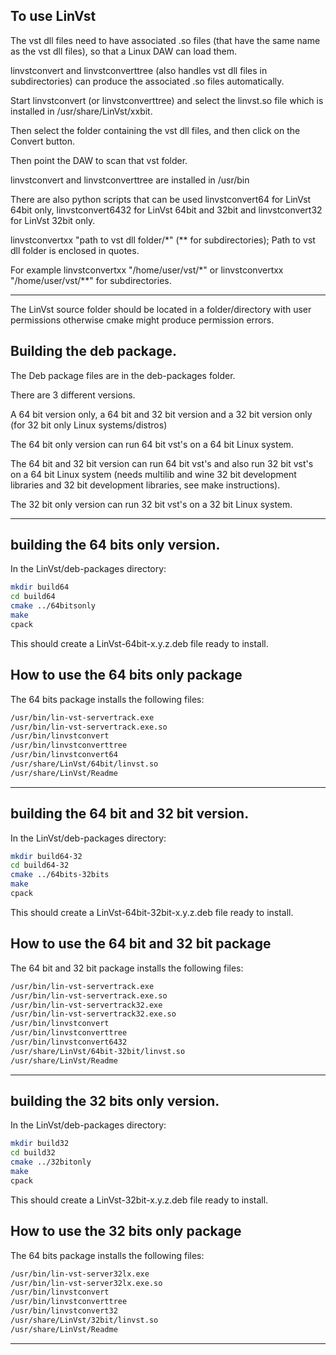 ## To use LinVst

The vst dll files need to have associated .so files (that have the same name as the vst dll files), so that a Linux DAW can load them.

linvstconvert and linvstconverttree (also handles vst dll files in subdirectories) can produce the associated .so files automatically.

Start linvstconvert (or linvstconverttree) and select the linvst.so file which is installed in /usr/share/LinVst/xxbit.

Then select the folder containing the vst dll files, and then click on the Convert button.

Then point the DAW to scan that vst folder.

linvstconvert and linvstconverttree are installed in /usr/bin

There are also python scripts that can be used linvstconvert64 for LinVst 64bit only, linvstconvert6432 for LinVst 64bit and 32bit and linvstconvert32 for LinVst 32bit only.

linvstconvertxx "path to vst dll folder/*" (** for subdirectories); Path to vst dll folder is enclosed in quotes.

For example linvstconvertxx "/home/user/vst/*" or linvstconvertxx "/home/user/vst/**" for subdirectories.

-------------

The LinVst source folder should be located in a folder/directory with user permissions otherwise cmake might produce permission errors.

## Building the deb package.

The Deb package files are in the deb-packages folder.

There are 3 different versions.

A 64 bit version only, a 64 bit and 32 bit version and a 32 bit version only (for 32 bit only Linux systems/distros)

The 64 bit only version can run 64 bit vst's on a 64 bit Linux system.

The 64 bit and 32 bit version can run 64 bit vst's and also run 32 bit vst's on a 64 bit Linux system (needs multilib and wine 32 bit development libraries and 32 bit development libraries, see make instructions).

The 32 bit only version can run 32 bit vst's on a 32 bit Linux system.

------------------------------------

## building the 64 bits only version.

In the LinVst/deb-packages directory:

```bash
mkdir build64
cd build64
cmake ../64bitsonly
make
cpack
```

This should create a LinVst-64bit-x.y.z.deb file ready to install.

## How to use the 64 bits only package

The 64 bits package installs the following files:

```bash
/usr/bin/lin-vst-servertrack.exe
/usr/bin/lin-vst-servertrack.exe.so
/usr/bin/linvstconvert
/usr/bin/linvstconverttree
/usr/bin/linvstconvert64
/usr/share/LinVst/64bit/linvst.so
/usr/share/LinVst/Readme
```

-------------------------------

## building the 64 bit and 32 bit version.

In the LinVst/deb-packages directory:

```bash
mkdir build64-32
cd build64-32
cmake ../64bits-32bits
make
cpack
```

This should create a LinVst-64bit-32bit-x.y.z.deb file ready to install.

## How to use the 64 bit and 32 bit package

The 64 bit and 32 bit package installs the following files:

```bash
/usr/bin/lin-vst-servertrack.exe
/usr/bin/lin-vst-servertrack.exe.so
/usr/bin/lin-vst-servertrack32.exe
/usr/bin/lin-vst-servertrack32.exe.so
/usr/bin/linvstconvert
/usr/bin/linvstconverttree
/usr/bin/linvstconvert6432
/usr/share/LinVst/64bit-32bit/linvst.so
/usr/share/LinVst/Readme
```

---------------------

## building the 32 bits only version.

In the LinVst/deb-packages directory:

```bash
mkdir build32
cd build32
cmake ../32bitonly
make
cpack
```

This should create a LinVst-32bit-x.y.z.deb file ready to install.

## How to use the 32 bits only package

The 64 bits package installs the following files:

```bash
/usr/bin/lin-vst-server32lx.exe
/usr/bin/lin-vst-server32lx.exe.so
/usr/bin/linvstconvert
/usr/bin/linvstconverttree
/usr/bin/linvstconvert32
/usr/share/LinVst/32bit/linvst.so
/usr/share/LinVst/Readme
```

------------------


